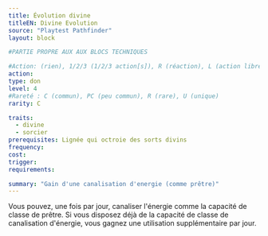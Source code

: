 ```yaml
---
title: Évolution divine
titleEN: Divine Evolution
source: "Playtest Pathfinder"
layout: block

#PARTIE PROPRE AUX AUX BLOCS TECHNIQUES

#Action: (rien), 1/2/3 (1/2/3 action[s]), R (réaction), L (action libre)
action: 
type: don
level: 4
#Rareté : C (commun), PC (peu commun), R (rare), U (unique)
rarity: C

traits:
  - divine
  - sorcier
prerequisites: Lignée qui octroie des sorts divins
frequency: 
cost:
trigger: 
requirements: 

summary: "Gain d'une canalisation d'energie (comme prêtre)"
---
```


Vous pouvez, une fois par jour, canaliser l'énergie comme la capacité de classe de prêtre. Si vous disposez déjà de la capacité de classe de canalisation d'énergie, vous gagnez une utilisation supplémentaire par jour.
